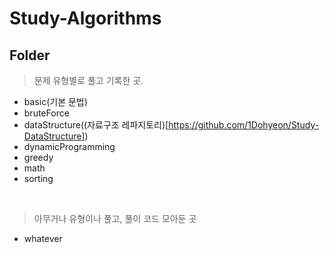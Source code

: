# Study-Algorithms

## Folder

> 문제 유형별로 풀고 기록한 곳.
- basic(기본 문법)
- bruteForce
- dataStructure((자료구조 레파지토리)[https://github.com/1Dohyeon/Study-DataStructure])
- dynamicProgramming
- greedy
- math
- sorting
<br>

> 아무거나 유형이나 풀고, 풀이 코드 모아둔 곳
- whatever
<br>
